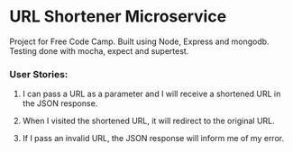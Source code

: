 # URL Shortener Microservice

Project for Free Code Camp. Built using Node, Express and mongodb. Testing done with mocha, expect and supertest.

### User Stories:

1. I can pass a URL as a parameter and I will receive a shortened URL in the JSON response.

2. When I visited the shortened URL, it will redirect to the original URL.

3. If I pass an invalid URL, the JSON response will inform me of my error. 
